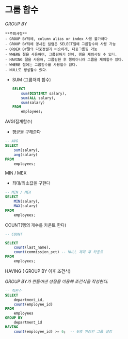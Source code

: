 # 그룹 함수  
_GROUP BY_

```
**주의사항**
- GROUP BY뒤에, column alias or index 사용 불가하다
- GROUP BY뒤에 명시된 컬럼은 SELECT절에 그룹함수와 사용 가능
- ORDER BY절의 다중정렬과 비슷하게, 다중그룹핑 가능
- WHERE 절을 사용하여, 그룹핑하기 전에, 행을 제외시킬 수 있다.
- HAVING 절을 사용해, 그룹핑한 후 행이아니라 그룹을 제외할수 있다.
- WHERE 절에는 그룹함수를 사용할수 없다.
- NULL도 생성할수 있다.
```

- SUM (그룹처리 함수)

    ```sql
    SELECT  
        sum(DISTINCT salary),
        sum(ALL salary),
        sum(salary)
    FROM
        employees;
    ```

AVG(집계함수)

- 평균을 구해준다

```sql
-- AVG
SELECT
    sum(salary),
    avg(salary)
FROM
    employees;
```

MIN / MEX

- 최대/최소값을 구한다

```sql
-- MIN / MEX
SELECT
    MIN(salary),
    MAX(salary)
FROM
    employees;
```

COUNT(행의 개수를 카운트 한다)

```sql
-- COUNT

SELECT
    count(last_name),
    count(commission_pct) -- NULL 제외 후 카운트
FROM
    employees;
```

HAVING ( GROUP BY 이후 조건식)

*GROUP BY가 만들어낸 성질을 이용해 조건식을 작성한다.*

```sql
-- 직원수 
SELECT
    department_id,
    count(employee_id)
FROM
    employees
GROUP BY
    department_id
HAVING
    count(employee_id) >= 6;  -- 6명 이상인 그룹 설정
```

